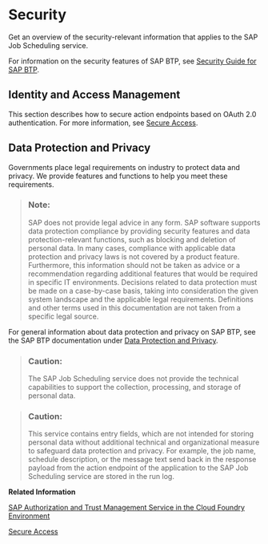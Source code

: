 <!-- loio9fb8213dd9a54ac68357c6112c671671 -->

# Security

Get an overview of the security-relevant information that applies to the SAP Job Scheduling service.



For information on the security features of SAP BTP, see [Security Guide for SAP BTP](https://help.sap.com/viewer/65de2977205c403bbc107264b8eccf4b/Cloud/en-US/e129aa20c78c4a9fb379b9803b02e5f6.html).



<a name="loio9fb8213dd9a54ac68357c6112c671671__section_c35_4hr_fpb"/>

## Identity and Access Management

This section describes how to secure action endpoints based on OAuth 2.0 authentication. For more information, see [Secure Access](secure-access-745ca50.md).



<a name="loio9fb8213dd9a54ac68357c6112c671671__section_jw1_f3l_fpb"/>

## Data Protection and Privacy

Governments place legal requirements on industry to protect data and privacy. We provide features and functions to help you meet these requirements.

> ### Note:  
> SAP does not provide legal advice in any form. SAP software supports data protection compliance by providing security features and data protection-relevant functions, such as blocking and deletion of personal data. In many cases, compliance with applicable data protection and privacy laws is not covered by a product feature. Furthermore, this information should not be taken as advice or a recommendation regarding additional features that would be required in specific IT environments. Decisions related to data protection must be made on a case-by-case basis, taking into consideration the given system landscape and the applicable legal requirements. Definitions and other terms used in this documentation are not taken from a specific legal source.

For general information about data protection and privacy on SAP BTP, see the SAP BTP documentation under [Data Protection and Privacy](https://help.sap.com/viewer/ea72206b834e4ace9cd834feed6c0e09/Cloud/en-US/7e513d31704a4a87831191e504ca850a.html).

> ### Caution:  
> The SAP Job Scheduling service does not provide the technical capabilities to support the collection, processing, and storage of personal data.

> ### Caution:  
> This service contains entry fields, which are not intended for storing personal data without additional technical and organizational measure to safeguard data protection and privacy. For example, the job name, schedule description, or the message text send back in the response payload from the action endpoint of the application to the SAP Job Scheduling service are stored in the run log.

**Related Information**  


[SAP Authorization and Trust Management Service in the Cloud Foundry Environment](https://help.sap.com/viewer/65de2977205c403bbc107264b8eccf4b/Cloud/en-US/6373bb7a96114d619bfdfdc6f505d1b9.html)

[Secure Access](secure-access-745ca50.md "The SAP Job Scheduling service provides options to secure job actions with action endpoints as well as to secure Cloud Foundry tasks.")

